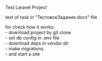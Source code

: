 Test Laravel Project

text of task in "ТестовоеЗадание.docx" file

for check how it works:  
    - download project by git clone  
    - set db config in .env file  
    - download deps in vendor dir  
    - make migrations  
    - and start a site  


